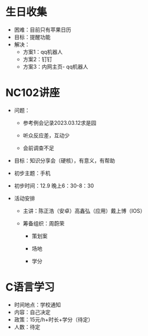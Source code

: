 # 生日收集

* 困难：目前只有苹果日历
* 目标：提醒功能
* 解决：
  * 方案1：qq机器人
  * 方案2：钉钉
  * 方案3：内网主页- qq机器人

# NC102讲座

* 问题：

  * 参考例会记录2023.03.12求是园
  * 听众反应差，互动少

  * 会前调查不足

* 目标：知识分享会（硬核），有意义，有帮助

* 初步主题：手机

* 初步时间：12.9 晚上6：30-8：30

* 活动安排

  * 主讲：陈正浩（安卓）高鑫弘（应用）戴上博（IOS）

  * 筹备组织：周蔚荣

    * 策划案

    * 场地

    * 学分

# C语言学习

* 时间地点：学校通知
* 内容：自己决定
* 政策：15元/h+时长+学分（待定）
* 人数：待定

